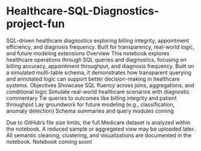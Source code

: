 # Healthcare-SQL-Diagnostics-project-fun
SQL-driven healthcare diagnostics exploring billing integrity, appointment efficiency, and diagnosis frequency. Built for transparency, real-world logic, and future modeling extensions
Overview
This notebook explores healthcare operations through SQL queries and diagnostics, focusing on billing accuracy, appointment throughput, and diagnosis frequency. Built on a simulated multi-table schema, it demonstrates how transparent querying and annotated logic can support better decision-making in healthcare systems.
Objectives
Showcase SQL fluency across joins, aggregations, and conditional logic
Simulate real-world healthcare scenarios with diagnostic commentary
Tie queries to outcomes like billing integrity and patient throughput
Lay groundwork for future modeling (e.g., classification, anomaly detection)
Schema summaries and query modules coming

Due to GitHub’s file size limits, the full Medicare dataset is analyzed within the notebook. A reduced sample or aggregated view may be uploaded later. All semantic cleaning, clustering, and visualizations are documented in the notebook.  Notebook coming soon!
